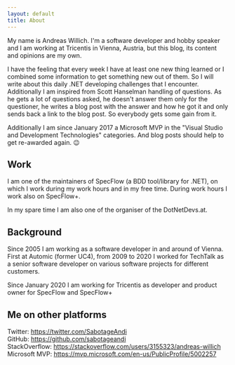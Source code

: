 ```yaml
---
layout: default
title: About
---
```


My name is Andreas Willich. I'm a software developer and hobby speaker and I am working at Tricentis in Vienna, Austria, but this blog, its content and opinions are my own.

I have the feeling that every week I have at least one new thing learned or I combined some information to get something new out of them. So I will write about this daily .NET developing challenges that I encounter.
Additionally I am inspired from Scott Hanselman handling of questions. As he gets a lot of questions asked, he doesn't answer them only for the questioner, he writes a blog post with the answer and how he got it and only sends back a link to the blog post. So everybody gets some gain from it.

Additionally I am since January 2017 a Microsoft MVP in the "Visual Studio and Development Technologies" categories. And blog posts should help to get re-awarded again. 😉

## Work

I am one of the maintainers of SpecFlow (a BDD tool/library for .NET), on which I work during my work hours and in my free time.
During work hours I work also on SpecFlow+.

In my spare time I am also one of the organiser of the DotNetDevs.at.

## Background

Since 2005 I am working as a software developer in and around of Vienna. First at Automic (former UC4), from 2009 to 2020 I worked for TechTalk as a senior software developer on various software projects for different customers.

Since January 2020 I am working for Tricentis as developer and product owner for SpecFlow and SpecFlow+

## Me on other platforms

Twitter: <https://twitter.com/SabotageAndi>  
GitHub: <https://github.com/sabotageandi>  
StackOverflow: <https://stackoverflow.com/users/3155323/andreas-willich>  
Microsoft MVP: <https://mvp.microsoft.com/en-us/PublicProfile/5002257>
